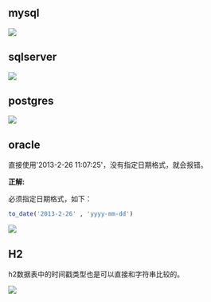 ## mysql

![](https://raw.githubusercontent.com/huzekang/picbed/master/20190610181809.png)

## sqlserver

![](https://raw.githubusercontent.com/huzekang/picbed/master/20190610181913.png)

## postgres

![](https://raw.githubusercontent.com/huzekang/picbed/master/20190610182428.png)

## oracle

直接使用'2013-2-26 11:07:25'，没有指定日期格式，就会报错。

**正解:**

必须指定日期格式，如下：

```sql
to_date('2013-2-26' , 'yyyy-mm-dd')
```

![](https://raw.githubusercontent.com/huzekang/picbed/master/20190610183811.png)

## H2

h2数据表中的时间戳类型也是可以直接和字符串比较的。

![](https://raw.githubusercontent.com/huzekang/picbed/master/20190614154425.png)

